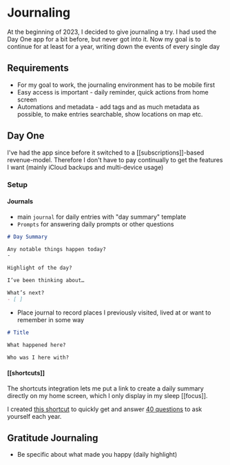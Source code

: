 # Journaling

At the beginning of 2023, I decided to give journaling a try. I had used the Day One app for a bit before, but never got into it.
Now my goal is to continue for at least for a year, writing down the events of every single day

## Requirements
- For my goal to work, the journaling environment has to be mobile first
- Easy access is important - daily reminder, quick actions from home screen
- Automations and metadata - add tags and as much metadata as possible, to make entries searchable, show locations on map etc.

## Day One
I've had the app since before it switched to a [[subscriptions]]-based revenue-model. Therefore I don't have to pay continually to get the features I want (mainly iCloud backups and multi-device usage)

### Setup

#### Journals
- main `journal` for daily entries with "day summary" template
- `Prompts` for answering daily prompts or other questions

```md
# Day Summary

Any notable things happen today?
-

Highlight of the day?

I’ve been thinking about…

What’s next?
- [ ]
```
- Place journal to record places I previously visited, lived at or want to remember in some way
```md
# Title

What happened here?

Who was I here with?
```

#### [[shortcuts]]

The shortcuts integration lets me put a link to create a daily summary directly on my home screen, which I only display in my sleep [[focus]].

I created [this shortcut](https://routinehub.co/shortcut/17494/) to quickly get and answer [40 questions](https://github.com/kepano/40-questions/) to ask yourself each year.

## Gratitude Journaling

- Be specific about what made you happy (daily highlight)
